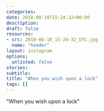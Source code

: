 ```yaml
---
categories:
date: 2018-08-18T15:24:32+00:00
description:
draft: false
resources:
- src: 2018-08-18_15-24-32_UTC.jpg
  name: "header"
layout: instagram
options:
  unlisted: false
stories:
subtitle:
title: "When you wish upon a lock"
tags: []
---
```


"When you wish upon a lock"
